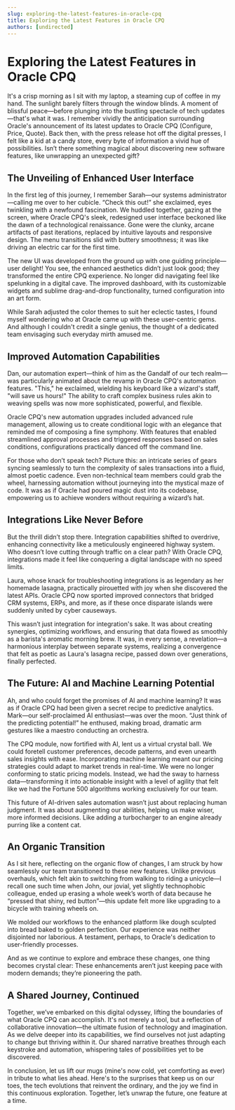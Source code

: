 ```yaml
---
slug: exploring-the-latest-features-in-oracle-cpq
title: Exploring the Latest Features in Oracle CPQ
authors: [undirected]
---
```



# Exploring the Latest Features in Oracle CPQ

It's a crisp morning as I sit with my laptop, a steaming cup of coffee in my hand. The sunlight barely filters through the window blinds. A moment of blissful peace—before plunging into the bustling spectacle of tech updates—that's what it was. I remember vividly the anticipation surrounding Oracle's announcement of its latest updates to Oracle CPQ (Configure, Price, Quote). Back then, with the press release hot off the digital presses, I felt like a kid at a candy store, every byte of information a vivid hue of possibilities. Isn’t there something magical about discovering new software features, like unwrapping an unexpected gift?

## The Unveiling of Enhanced User Interface

In the first leg of this journey, I remember Sarah—our systems administrator—calling me over to her cubicle. “Check this out!” she exclaimed, eyes twinkling with a newfound fascination. We huddled together, gazing at the screen, where Oracle CPQ's sleek, redesigned user interface beckoned like the dawn of a technological renaissance. Gone were the clunky, arcane artifacts of past iterations, replaced by intuitive layouts and responsive design. The menu transitions slid with buttery smoothness; it was like driving an electric car for the first time.

The new UI was developed from the ground up with one guiding principle—user delight! You see, the enhanced aesthetics didn’t just look good; they transformed the entire CPQ experience. No longer did navigating feel like spelunking in a digital cave. The improved dashboard, with its customizable widgets and sublime drag-and-drop functionality, turned configuration into an art form.

While Sarah adjusted the color themes to suit her eclectic tastes, I found myself wondering who at Oracle came up with these user-centric gems. And although I couldn't credit a single genius, the thought of a dedicated team envisaging such everyday mirth amused me.

## Improved Automation Capabilities

Dan, our automation expert—think of him as the Gandalf of our tech realm—was particularly animated about the revamp in Oracle CPQ's automation features. "This," he exclaimed, wielding his keyboard like a wizard's staff, "will save us hours!" The ability to craft complex business rules akin to weaving spells was now more sophisticated, powerful, and flexible.

Oracle CPQ's new automation upgrades included advanced rule management, allowing us to create conditional logic with an elegance that reminded me of composing a fine symphony. With features that enabled streamlined approval processes and triggered responses based on sales conditions, configurations practically danced off the command line.

For those who don’t speak tech? Picture this: an intricate series of gears syncing seamlessly to turn the complexity of sales transactions into a fluid, almost poetic cadence. Even non-technical team members could grab the wheel, harnessing automation without journeying into the mystical maze of code. It was as if Oracle had poured magic dust into its codebase, empowering us to achieve wonders without requiring a wizard’s hat.

## Integrations Like Never Before

But the thrill didn’t stop there. Integration capabilities shifted to overdrive, enhancing connectivity like a meticulously engineered highway system. Who doesn’t love cutting through traffic on a clear path? With Oracle CPQ, integrations made it feel like conquering a digital landscape with no speed limits.

Laura, whose knack for troubleshooting integrations is as legendary as her homemade lasagna, practically pirouetted with joy when she discovered the latest APIs. Oracle CPQ now sported improved connectors that bridged CRM systems, ERPs, and more, as if these once disparate islands were suddenly united by cyber causeways.

This wasn’t just integration for integration's sake. It was about creating synergies, optimizing workflows, and ensuring that data flowed as smoothly as a barista's aromatic morning brew. It was, in every sense, a revelation—a harmonious interplay between separate systems, realizing a convergence that felt as poetic as Laura's lasagna recipe, passed down over generations, finally perfected.

## The Future: AI and Machine Learning Potential

Ah, and who could forget the promises of AI and machine learning? It was as if Oracle CPQ had been given a secret recipe to predictive analytics. Mark—our self-proclaimed AI enthusiast—was over the moon. “Just think of the predicting potential!” he enthused, making broad, dramatic arm gestures like a maestro conducting an orchestra.

The CPQ module, now fortified with AI, lent us a virtual crystal ball. We could foretell customer preferences, decode patterns, and even unearth sales insights with ease. Incorporating machine learning meant our pricing strategies could adapt to market trends in real-time. We were no longer conforming to static pricing models. Instead, we had the sway to harness data—transforming it into actionable insight with a level of agility that felt like we had the Fortune 500 algorithms working exclusively for our team.

This future of AI-driven sales automation wasn’t just about replacing human judgment. It was about augmenting our abilities, helping us make wiser, more informed decisions. Like adding a turbocharger to an engine already purring like a content cat.

## An Organic Transition

As I sit here, reflecting on the organic flow of changes, I am struck by how seamlessly our team transitioned to these new features. Unlike previous overhauls, which felt akin to switching from walking to riding a unicycle—I recall one such time when John, our jovial, yet slightly technophobic colleague, ended up erasing a whole week’s worth of data because he “pressed that shiny, red button”—this update felt more like upgrading to a bicycle with training wheels on.

We molded our workflows to the enhanced platform like dough sculpted into bread baked to golden perfection. Our experience was neither disjointed nor laborious. A testament, perhaps, to Oracle's dedication to user-friendly processes.

And as we continue to explore and embrace these changes, one thing becomes crystal clear: These enhancements aren’t just keeping pace with modern demands; they’re pioneering the path.

## A Shared Journey, Continued

Together, we’ve embarked on this digital odyssey, lifting the boundaries of what Oracle CPQ can accomplish. It's not merely a tool, but a reflection of collaborative innovation—the ultimate fusion of technology and imagination. As we delve deeper into its capabilities, we find ourselves not just adapting to change but thriving within it. Our shared narrative breathes through each keystroke and automation, whispering tales of possibilities yet to be discovered.

In conclusion, let us lift our mugs (mine's now cold, yet comforting as ever) in tribute to what lies ahead. Here's to the surprises that keep us on our toes, the tech evolutions that reinvent the ordinary, and the joy we find in this continuous exploration. Together, let’s unwrap the future, one feature at a time.